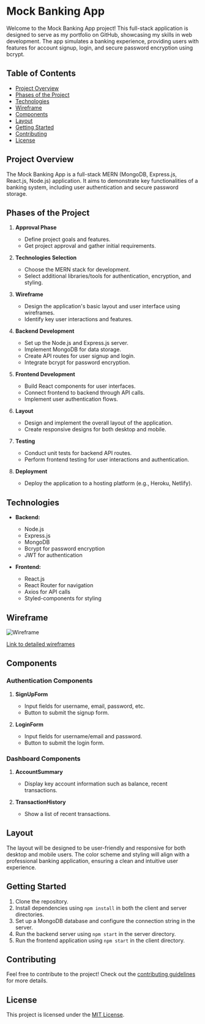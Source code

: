 # Mock Banking App

Welcome to the Mock Banking App project! This full-stack application is designed to serve as my portfolio on GitHub, showcasing my skills in web development. The app simulates a banking experience, providing users with features for account signup, login, and secure password encryption using bcrypt.

## Table of Contents

- [Project Overview](#project-overview)
- [Phases of the Project](#phases-of-the-project)
- [Technologies](#technologies)
- [Wireframe](#wireframe)
- [Components](#components)
- [Layout](#layout)
- [Getting Started](#getting-started)
- [Contributing](#contributing)
- [License](#license)

## Project Overview

The Mock Banking App is a full-stack MERN (MongoDB, Express.js, React.js, Node.js) application. It aims to demonstrate key functionalities of a banking system, including user authentication and secure password storage.

## Phases of the Project

1. **Approval Phase**
   - Define project goals and features.
   - Get project approval and gather initial requirements.

2. **Technologies Selection**
   - Choose the MERN stack for development.
   - Select additional libraries/tools for authentication, encryption, and styling.

3. **Wireframe**
   - Design the application's basic layout and user interface using wireframes.
   - Identify key user interactions and features.

4. **Backend Development**
   - Set up the Node.js and Express.js server.
   - Implement MongoDB for data storage.
   - Create API routes for user signup and login.
   - Integrate bcrypt for password encryption.

5. **Frontend Development**
   - Build React components for user interfaces.
   - Connect frontend to backend through API calls.
   - Implement user authentication flows.

6. **Layout**
   - Design and implement the overall layout of the application.
   - Create responsive designs for both desktop and mobile.

7. **Testing**
   - Conduct unit tests for backend API routes.
   - Perform frontend testing for user interactions and authentication.

8. **Deployment**
   - Deploy the application to a hosting platform (e.g., Heroku, Netlify).

## Technologies

- **Backend:**
  - Node.js
  - Express.js
  - MongoDB
  - Bcrypt for password encryption
  - JWT for authentication

- **Frontend:**
  - React.js
  - React Router for navigation
  - Axios for API calls
  - Styled-components for styling

## Wireframe

![Wireframe](link-to-your-wireframe-image)

[Link to detailed wireframes](link-to-wireframes-documentation)

## Components

### Authentication Components

1. **SignUpForm**
   - Input fields for username, email, password, etc.
   - Button to submit the signup form.

2. **LoginForm**
   - Input fields for username/email and password.
   - Button to submit the login form.

### Dashboard Components

1. **AccountSummary**
   - Display key account information such as balance, recent transactions.

2. **TransactionHistory**
   - Show a list of recent transactions.

## Layout

The layout will be designed to be user-friendly and responsive for both desktop and mobile users. The color scheme and styling will align with a professional banking application, ensuring a clean and intuitive user experience.

## Getting Started

1. Clone the repository.
2. Install dependencies using `npm install` in both the client and server directories.
3. Set up a MongoDB database and configure the connection string in the server.
4. Run the backend server using `npm start` in the server directory.
5. Run the frontend application using `npm start` in the client directory.

## Contributing

Feel free to contribute to the project! Check out the [contributing guidelines](CONTRIBUTING.md) for more details.

## License

This project is licensed under the [MIT License](LICENSE).

